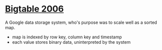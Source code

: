 # [Bigtable 2006](https://static.googleusercontent.com/media/research.google.com/en//archive/bigtable-osdi06.pdf)
A Google data storage system, who's purpose was to scale well as a sorted map. 
- map is indexed by row key, column key and timestamp
- each value stores binary data, uninterpreted by the system
